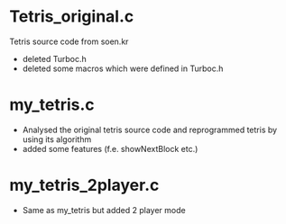 # Tetris_original.c

Tetris source code from soen.kr

- deleted Turboc.h
- deleted some macros which were defined in Turboc.h

# my_tetris.c

- Analysed the original tetris source code and reprogrammed tetris by using its algorithm
- added some features (f.e. showNextBlock etc.)

# my_tetris_2player.c

- Same as my_tetris but added 2 player mode
